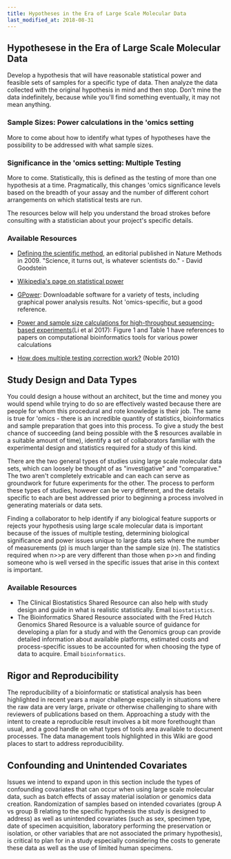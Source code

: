 ```yaml
---
title: Hypotheses in the Era of Large Scale Molecular Data
last_modified_at: 2018-08-31
---
```



## Hypothesese in the Era of Large Scale Molecular Data
Develop a hypothesis that will have reasonable statistical power and feasible sets of samples for a specific type of data.  Then analyze the data collected with the original hypothesis in mind and then stop.  Don't mine the data indefinitely, because while you'll find something eventually, it may not mean anything.

### Sample Sizes:  Power calculations in the 'omics setting
More to come about how to identify what types of hypotheses have the possibility to be addressed with what sample sizes.  

### Significance in the 'omics setting:  Multiple Testing
More to come.  Statistically, this is defined as the testing of more than one hypothesis at a time.  Pragmatically, this changes 'omics significance levels based on the breadth of your assay and the number of different cohort arrangements on which statistical tests are run.

The resources below will help you understand the broad strokes before consulting with a statistician about your project's specific details.

### Available Resources
 - [Defining the scientific method](https://www.nature.com/articles/nmeth0409-237.pdf?origin=ppub), an editorial published in Nature Methods in 2009.  "Science, it turns out, is whatever scientists do." - David Goodstein

- [Wikipedia's page on statistical power](https://en.wikipedia.org/wiki/Statistical_power)

- [GPower](http://www.gpower.hhu.de/):  Downloadable software for a variety of tests, including graphical power analysis results.  Not 'omics-specific, but a good reference.

- [Power and sample size calculations for high-throughput sequencing-based experiments](https://academic.oup.com/bib/article-lookup/doi/10.1093/bib/bbx061)(Li et al 2017):  Figure 1 and Table 1 have references to papers on computational bioinformatics tools for various power calculations

- [How does multiple testing correction work?](https://www.ncbi.nlm.nih.gov/pmc/articles/PMC2907892/) (Noble 2010)


## Study Design and Data Types
You could design a house without an architect, but the time and money you would spend while trying to do so are effectively wasted because there are people for whom this procedural and rote knowledge is their job.  The same is true for 'omics - there is an incredible quantity of statistics, bioinformatics and sample preparation that goes into this process. To give a study the best chance of succeeding (and being possible with the $ resources available in a suitable amount of time), identify a set of collaborators familiar with the experimental design and statistics required for a study of this kind.  

There are the two general types of studies using large scale molecular data sets, which can loosely be thought of as "investigative" and "comparative."  The two aren't completely extricable and can each can serve as groundwork for future experiments for the other.  The process to perform these types of studies, however can be very different, and the details specific to each are best addressed prior to beginning a process involved in generating materials or data sets. 

Finding a collaborator to help identify if any biological feature supports or rejects your hypothesis using large scale molecular data is important because of the issues of multiple testing, determining biological significance and power issues unique to large data sets where the number of measurements (p) is much larger than the sample size (n).  The statistics required when n>>p are very different than those when p>>n and finding someone who is well versed in the specific issues that arise in this context is important.  

### Available Resources
- The Clinical Biostatistics Shared Resource can also help with study design and guide in what is realistic statistically.  Email `biostatistics`.
- The Bioinformatics Shared Resource associated with the Fred Hutch Genomics Shared Resource is a valuable source of guidance for developing a plan for a study and with the Genomics group can provide detailed information about available platforms, estimated costs and process-specific issues to be accounted for when choosing the type of data to acquire. Email `bioinformatics`.


## Rigor and Reproducibility
The reproducibility of a bioinformatic or statistical analysis has been highlighted in recent years a major challenge especially in situations where the raw data are very large, private or otherwise challenging to share with reviewers of publications based on them.  Approaching a study with the intent to create a reproducible result involves a bit more forethought than usual, and a good handle on what types of tools area available to document processes.  The data management tools highlighted in this Wiki are good places to start to address reproducibility.  


## Confounding and Unintended Covariates
Issues we intend to expand upon in this section include the types of confounding covariates that can occur when using large scale molecular data, such as batch effects of assay material isolation or genomics data creation.  Randomization of samples based on intended covariates (group A vs group B relating to the specific hypothesis the study is designed to address) as well as unintended covariates (such as sex, specimen type, date of specimen acquisition, laboratory performing the preservation or isolation, or other variables that are not associated the primary hypothesis), is critical to plan for in a study especially considering the costs to generate these data as well as the use of limited human specimens.   

